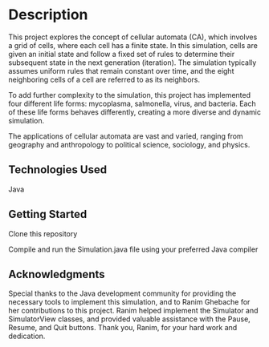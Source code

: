 # Description

This project explores the concept of cellular automata (CA), which involves a grid of cells, where each cell has a finite state. In this simulation, cells are given an initial state and follow a fixed set of rules to determine their subsequent state in the next generation (iteration). The simulation typically assumes uniform rules that remain constant over time, and the eight neighboring cells of a cell are referred to as its neighbors.

To add further complexity to the simulation, this project has implemented four different life forms: mycoplasma, salmonella, virus, and bacteria. Each of these life forms behaves differently, creating a more diverse and dynamic simulation.

The applications of cellular automata are vast and varied, ranging from geography and anthropology to political science, sociology, and physics.

## Technologies Used

Java

## Getting Started

Clone this repository

Compile and run the Simulation.java file using your preferred Java compiler

## Acknowledgments

Special thanks to the Java development community for providing the necessary tools to implement this simulation, and to Ranim Ghebache for her contributions to this project. Ranim helped implement the Simulator and SimulatorView classes, and provided valuable assistance with the Pause, Resume, and Quit buttons. Thank you, Ranim, for your hard work and dedication.
